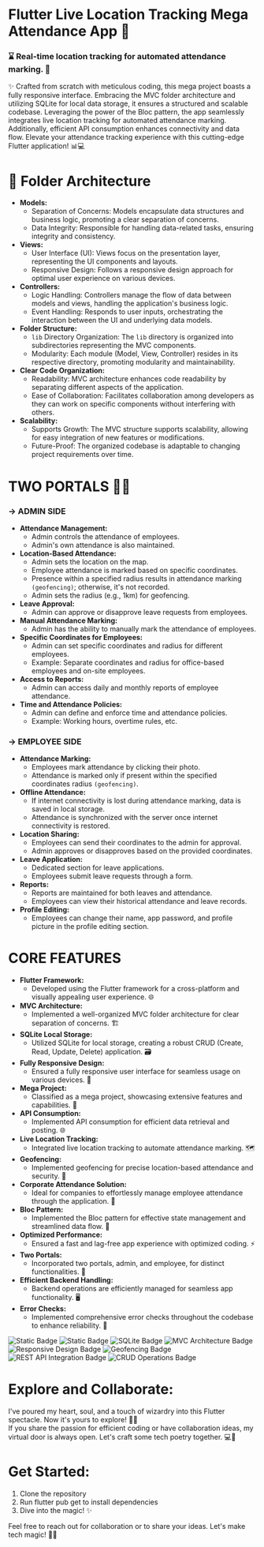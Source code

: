 # Flutter Live Location Tracking Mega Attendance App 🚀

<h3><strong>⌛ Real-time location tracking for automated attendance marking. 🌟</strong></h3>

<p>
✨ Crafted from scratch with meticulous coding, this mega project boasts a fully responsive interface. Embracing the MVC folder architecture and utilizing SQLite for local data storage, it ensures a structured and scalable codebase. Leveraging the power of the Bloc pattern, the app seamlessly integrates live location tracking for automated attendance marking. Additionally, efficient API consumption enhances connectivity and data flow. Elevate your attendance tracking experience with this cutting-edge Flutter application! 📊💻
  
</p>

# 📁 Folder Architecture

<ul>
  <li><strong>Models:</strong>
    <ul>
      <li>Separation of Concerns: Models encapsulate data structures and business logic, promoting a clear separation of concerns.</li>
      <li>Data Integrity: Responsible for handling data-related tasks, ensuring integrity and consistency.</li>
    </ul>
  </li>

  <li><strong>Views:</strong>
    <ul>
      <li>User Interface (UI): Views focus on the presentation layer, representing the UI components and layouts.</li>
      <li>Responsive Design: Follows a responsive design approach for optimal user experience on various devices.</li>
    </ul>
  </li>

  <li><strong>Controllers:</strong>
    <ul>
      <li>Logic Handling: Controllers manage the flow of data between models and views, handling the application's business logic.</li>
      <li>Event Handling: Responds to user inputs, orchestrating the interaction between the UI and underlying data models.</li>
    </ul>
  </li>

  <li><strong>Folder Structure:</strong>
    <ul>
      <li><code>lib</code> Directory Organization: The <code>lib</code> directory is organized into subdirectories representing the MVC components.</li>
      <li>Modularity: Each module (Model, View, Controller) resides in its respective directory, promoting modularity and maintainability.</li>
    </ul>
  </li>

  <li><strong>Clear Code Organization:</strong>
    <ul>
      <li>Readability: MVC architecture enhances code readability by separating different aspects of the application.</li>
      <li>Ease of Collaboration: Facilitates collaboration among developers as they can work on specific components without interfering with others.</li>
    </ul>
  </li>

  <li><strong>Scalability:</strong>
    <ul>
      <li>Supports Growth: The MVC structure supports scalability, allowing for easy integration of new features or modifications.</li>
      <li>Future-Proof: The organized codebase is adaptable to changing project requirements over time.</li>
    </ul>
  </li> 
</ul>

# TWO PORTALS 🚪🚪

### -> ADMIN SIDE


<ul>
  <li><strong>Attendance Management:</strong>
    <ul>
      <li>Admin controls the attendance of employees.</li>
      <li>Admin's own attendance is also maintained.</li>
    </ul>
  </li>

  <li><strong>Location-Based Attendance:</strong>
    <ul>
      <li>Admin sets the location on the map.</li>
      <li>Employee attendance is marked based on specific coordinates.</li>
      <li>Presence within a specified radius results in attendance marking <code>(geofencing)</code>; otherwise, it's not recorded.</li>
      <li>Admin sets the radius (e.g., 1km) for geofencing.</li>
    </ul>
  </li>

  <li><strong>Leave Approval:</strong>
    <ul>
      <li>Admin can approve or disapprove leave requests from employees.</li>
    </ul>
  </li>

  <li><strong>Manual Attendance Marking:</strong>
    <ul>
      <li>Admin has the ability to manually mark the attendance of employees.</li>
    </ul>
  </li>

  <li><strong>Specific Coordinates for Employees:</strong>
    <ul>
      <li>Admin can set specific coordinates and radius for different employees.</li>
      <li>Example: Separate coordinates and radius for office-based employees and on-site employees.</li>
    </ul>
  </li>

  <li><strong>Access to Reports:</strong>
    <ul>
      <li>Admin can access daily and monthly reports of employee attendance.</li>
    </ul>
  </li>

  <li><strong>Time and Attendance Policies:</strong>
    <ul>
      <li>Admin can define and enforce time and attendance policies.</li>
      <li>Example: Working hours, overtime rules, etc.</li>
    </ul>
  </li>
</ul>


### -> EMPLOYEE SIDE

<ul>
  <li><strong>Attendance Marking:</strong>
    <ul>
      <li>Employees mark attendance by clicking their photo.</li>
      <li>Attendance is marked only if present within the specified coordinates radius <code>(geofencing)</code>.</li>
    </ul>
  </li>

  <li><strong>Offline Attendance:</strong>
    <ul>
      <li>If internet connectivity is lost during attendance marking, data is saved in local storage.</li>
      <li>Attendance is synchronized with the server once internet connectivity is restored.</li>
    </ul>
  </li>

  <li><strong>Location Sharing:</strong>
    <ul>
      <li>Employees can send their coordinates to the admin for approval.</li>
      <li>Admin approves or disapproves based on the provided coordinates.</li>
    </ul>
  </li>

  <li><strong>Leave Application:</strong>
    <ul>
      <li>Dedicated section for leave applications.</li>
      <li>Employees submit leave requests through a form.</li>
    </ul>
  </li>

  <li><strong>Reports:</strong>
    <ul>
      <li>Reports are maintained for both leaves and attendance.</li>
      <li>Employees can view their historical attendance and leave records.</li>
    </ul>
  </li>

  <li><strong>Profile Editing:</strong>
    <ul>
      <li>Employees can change their name, app password, and profile picture in the profile editing section.</li>
    </ul>
  </li>
</ul>

# CORE FEATURES

<ul>
  <li><strong>Flutter Framework:</strong>
    <ul>
      <li>Developed using the Flutter framework for a cross-platform and visually appealing user experience. 🌐</li>
    </ul>
  </li>

  <li><strong>MVC Architecture:</strong>
    <ul>
      <li>Implemented a well-organized MVC folder architecture for clear separation of concerns. 🏗️</li>
    </ul>
  </li>

  <li><strong>SQLite Local Storage:</strong>
    <ul>
      <li>Utilized SQLite for local storage, creating a robust CRUD (Create, Read, Update, Delete) application. 🗃️</li>
    </ul>
  </li>

  <li><strong>Fully Responsive Design:</strong>
    <ul>
      <li>Ensured a fully responsive user interface for seamless usage on various devices. 📱</li>
    </ul>
  </li>

  <li><strong>Mega Project:</strong>
    <ul>
      <li>Classified as a mega project, showcasing extensive features and capabilities. 🚀</li>
    </ul>
  </li>

  <li><strong>API Consumption:</strong>
    <ul>
      <li>Implemented API consumption for efficient data retrieval and posting. 🌐</li>
    </ul>
  </li>

  <li><strong>Live Location Tracking:</strong>
    <ul>
      <li>Integrated live location tracking to automate attendance marking. 🗺️</li>
    </ul>
  </li>

  <li><strong>Geofencing:</strong>
    <ul>
      <li>Implemented geofencing for precise location-based attendance and security. 📍</li>
    </ul>
  </li>

  <li><strong>Corporate Attendance Solution:</strong>
    <ul>
      <li>Ideal for companies to effortlessly manage employee attendance through the application. 🏢</li>
    </ul>
  </li>

  <li><strong>Bloc Pattern:</strong>
    <ul>
      <li>Implemented the Bloc pattern for effective state management and streamlined data flow. 🔄</li>
    </ul>
  </li>

  <li><strong>Optimized Performance:</strong>
    <ul>
      <li>Ensured a fast and lag-free app experience with optimized coding. ⚡</li>
    </ul>
  </li>

  <li><strong>Two Portals:</strong>
    <ul>
      <li>Incorporated two portals, admin, and employee, for distinct functionalities. 🚪</li>
    </ul>
  </li>

  <li><strong>Efficient Backend Handling:</strong>
    <ul>
      <li>Backend operations are efficiently managed for seamless app functionality. 🖥️</li>
    </ul>
  </li>

  <li><strong>Error Checks:</strong>
    <ul>
      <li>Implemented comprehensive error checks throughout the codebase to enhance reliability. 🚧</li>
    </ul>
  </li>
</ul>

![Static Badge](https://img.shields.io/badge/Flutter-blue?style=flat)
![Static Badge](https://img.shields.io/badge/Bloc-blue?style=flat&label=Flutter&labelColor=%23021691)
![SQLite Badge](https://img.shields.io/badge/Sqlite-white?style=flat)
![MVC Architecture Badge](https://img.shields.io/badge/MVC%20Architecture-white?style=flat)
![Responsive Design Badge](https://img.shields.io/badge/Responsive-Design-green?style=flat&labelColor=white)
![Geofencing Badge](https://img.shields.io/badge/Geofencing-orange?style=flat)
![REST API Integration Badge](https://img.shields.io/badge/REST%20API-darkblue?style=flat)
![CRUD Operations Badge](https://img.shields.io/badge/Operations-green?style=flat&label=CRUD&labelColor=white)




# Explore and Collaborate:
<p>I've poured my heart, soul, and a touch of wizardry into this Flutter spectacle. Now it's yours to explore! 🚀✨ <br> If you share the passion for efficient coding or have collaboration ideas, my virtual door is always open. Let's craft some tech poetry together. 💻🔗</p>

# Get Started:
<ol>
  <li>Clone the repository</li>
  <li>Run flutter pub get to install dependencies</li>
  <li>Dive into the magic! ✨</li>
</ol>
<p>Feel free to reach out for collaboration or to share your ideas. Let's make tech magic! 🚀✨</p>

